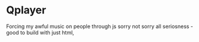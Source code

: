 # Qplayer
Forcing my awful music on people through js
sorry not sorry
all seriosness - good to build with just html,